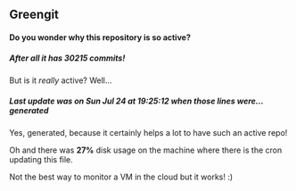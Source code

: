 ## Greengit

#### Do you wonder why this repository is so active?

##### After all it has 30215 commits!

But is it *really* active? Well...

##### Last update was on Sun Jul 24 at 19:25:12 when those lines were... generated

Yes, generated, because it certainly helps a lot to have such an active repo!

Oh and there was **27%** disk usage on the machine
where there is the cron updating this file.

Not the best way to monitor a VM in the cloud but it works! :)
